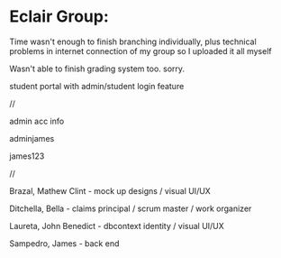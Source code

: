 # Eclair Group:  
Time wasn't enough to finish branching individually, plus technical problems in internet connection of my group so I uploaded it all myself


Wasn't able to finish grading system too. sorry.

student portal with admin/student login feature

//


admin acc info


adminjames


james123


//


Brazal, Mathew Clint - mock up designs / visual UI/UX


Ditchella, Bella - claims principal / scrum master / work organizer


Laureta, John Benedict - dbcontext identity / visual UI/UX


Sampedro, James - back end
